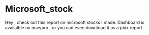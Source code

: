 # Microsoft_stock
Hey , check out this report on microsoft stocks I made. Dashboard is availalble on novypro , or you can even download it as a pbix report
